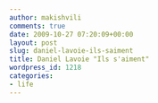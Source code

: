 ```yaml
---
author: makishvili
comments: true
date: 2009-10-27 07:20:09+00:00
layout: post
slug: daniel-lavoie-ils-saiment
title: Daniel Lavoie "Ils s'aiment"
wordpress_id: 1218
categories:
- life
---
```



